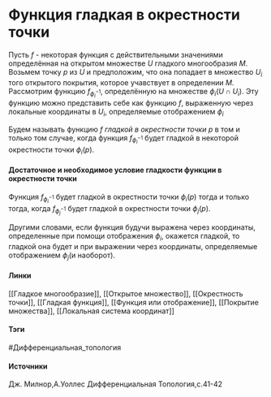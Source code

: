 # Функция гладкая в окрестности точки
Пусть $f$ - некоторая функция с действительными значениями определённая на открытом множестве $U$ гладкого многообразия $M$. Возьмем точку $p$ из $U$ и предположим, что она попадает в множество $U_{i}$ того открытого покрытия, которое учавствует в определении $M$. Рассмотрим функцию $f_{\phi_{i}^{-1}}$, определённую на множестве $\phi_{i}(U\cap U_{i})$. Эту функцию можно представить себе как функцию $f$, выраженную через локальные координаты в $U_{i}$, определяемые отображением $\phi_{i}$

Будем называть функцию $f$ *гладкой в окрестности точки $p$* в том и только том случае, когда функция $f_{\phi_{i}^{-1}}$ будет гладкой в некоторой окрестности точки $\phi_{i}(p)$.

#### Достаточное и необходимое условие гладкости функции в окрестности точки
Функция $f_{\phi_{i}^{-1}}$ будет гладкой в окрестности точки $\phi_{i}(p)$ тогда и только тогда, когда $f_{\phi_{j}^{-1}}$ будет гладкой в окрестности точки $\phi_{j}(p)$.

Другими словами, если функция будучи выражена через координаты, определенные при помощи отображения $\phi_{i}$, окажется гладкой, то гладкой она будет и при выражении через координаты, определяемые отображением $\phi_{j}$(и наоборот).

#### Линки
 [[Гладкое многообразие]],
 [[Открытое множество]],
 [[Окрестность точки]],
 [[Гладкая функция]],
 [[Функция или отображение]],
 [[Покрытие множества]],
 [[Локальная система координат]]
#### Тэги
 #Дифференциальная_топология  
#### Источники
 Дж. Милнор,А.Уоллес Дифференциальная Топология,с.41-42
